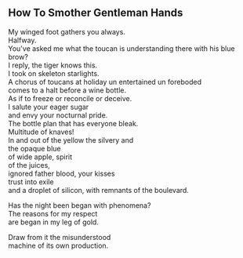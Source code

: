 How To Smother Gentleman Hands
------------------------------
My winged foot gathers you always.  
Halfway.  
You've asked me what the toucan is understanding there with his blue brow?  
I reply, the tiger knows this.  
I took on skeleton starlights.  
A chorus of toucans at holiday un entertained un foreboded  
comes to a halt before a wine bottle.  
As if to freeze or reconcile or deceive.  
I salute your eager sugar  
and envy your nocturnal pride.  
The bottle plan that has everyone bleak.  
Multitude of knaves!  
In and out of the yellow the silvery and  
the opaque blue  
of wide apple, spirit  
of the juices,  
ignored father blood, your kisses  
trust into exile  
and a droplet of silicon, with remnants of the boulevard.  
  
Has the night been began with phenomena?  
The reasons for my respect  
are began in my leg of gold.  
  
Draw from it the misunderstood  
machine of its own production.  
